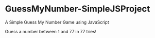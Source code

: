 # GuessMyNumber-SimpleJSProject
A Simple Guess My Number Game using JavaScript

Guess a number between 1 and 77 in 77 tries!